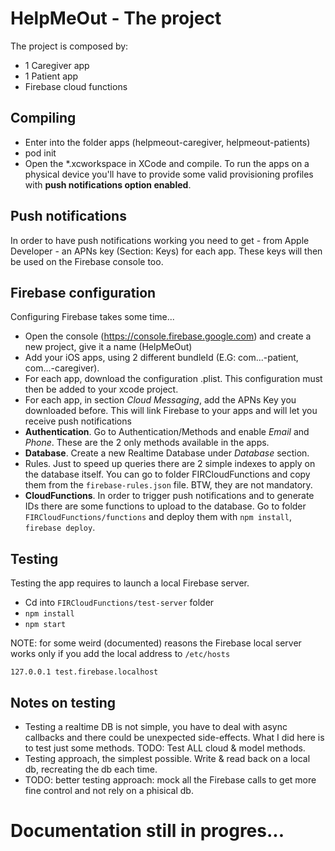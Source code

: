 # HelpMeOut - The project
The project is composed by:

- 1 Caregiver app
- 1 Patient app
- Firebase cloud functions

## Compiling
- Enter into the folder apps (helpmeout-caregiver, helpmeout-patients)
- pod init
- Open the \*.xcworkspace in XCode and compile. To run the apps on a physical device you'll have to provide some valid provisioning profiles with **push notifications option enabled**.

## Push notifications
In order to have push notifications working you need to get - from Apple Developer - an APNs key (Section: Keys) for each app. These keys will then be used on the Firebase console too.

## Firebase configuration
Configuring Firebase takes some time...
- Open the console (https://console.firebase.google.com) and create a new project, give it a name (HelpMeOut)
- Add your iOS apps, using 2 different bundleId (E.G: com...-patient, com...-caregiver).
- For each app, download the configuration .plist. This configuration must then be added to your xcode project.
- For each app, in section *Cloud Messaging*, add the APNs Key you downloaded before. This will link Firebase to your apps and will let you receive push notifications
- **Authentication**. Go to Authentication/Methods and enable *Email* and *Phone*. These are the 2 only methods available in the apps.
- **Database**. Create a new Realtime Database under *Database* section.
- Rules. Just to speed up queries there are 2 simple indexes to apply on the database itself. You can go to folder FIRCloudFunctions and copy them from the `firebase-rules.json` file. BTW, they are not mandatory.
- **CloudFunctions**. In order to trigger push notifications and to generate IDs there are some functions to upload to the database. Go to folder `FIRCloudFunctions/functions` and deploy them with `npm install`, `firebase deploy`.

## Testing
Testing the app requires to launch a local Firebase server.
- Cd into `FIRCloudFunctions/test-server` folder
- `npm install`
- `npm start`

NOTE: for some weird (documented) reasons the Firebase local server works only if you add the local address to `/etc/hosts`

`127.0.0.1 test.firebase.localhost`

## Notes on testing
- Testing a realtime DB is not simple, you have to deal with async callbacks and there could be unexpected side-effects. What I did here is to test just some methods. TODO: Test ALL cloud & model methods.
- Testing approach, the simplest possible. Write & read back on a local db, recreating the db each time.
- TODO: better testing approach: mock all the Firebase calls to get more fine control and not rely on a phisical db.

# Documentation still in progres...
